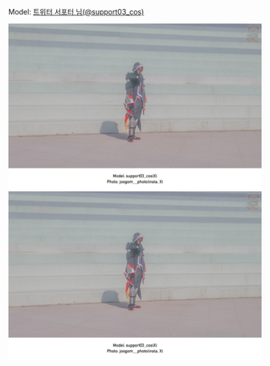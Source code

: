 ﻿---
dddd: 2024.02.17 일페
nickname: 서포터
sns_type: x
sns_id: support03_cos
---

<a name="support03_cos"></a>
Model: <a href="https://x.com/support03_cos" target="_blank">트위터 서포터 님(@support03_cos)</a>

![DSC03498.jpg](/assets/img/2024/02-17/DSC03498.jpg)
![DSC03499.jpg](/assets/img/2024/02-17/DSC03499.jpg)